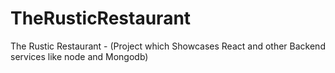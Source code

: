 # TheRusticRestaurant
The Rustic Restaurant - (Project which Showcases React and other Backend services like node and Mongodb)
